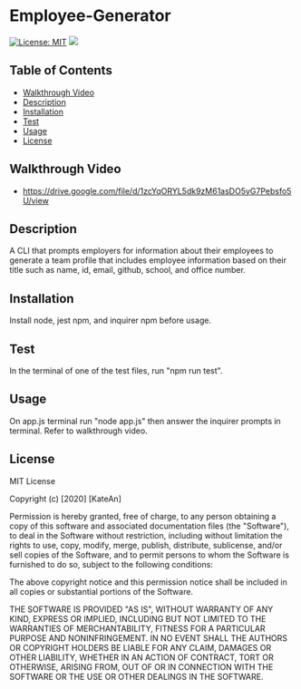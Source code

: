 # Employee-Generator
[![License: MIT](https://img.shields.io/badge/License-MIT-yellow.svg)](https://opensource.org/licenses/MIT)
![](https://i.gyazo.com/c744156d0d404db5a7d9306edb4970b7.png)

## Table of Contents
  - [Walkthrough Video](#walkthrough-video)
  - [Description](#description)
  - [Installation](#installation)
  - [Test](#test)
  - [Usage](#usage)
  - [License](#license)


## Walkthrough Video
- https://drive.google.com/file/d/1zcYqORYL5dk9zM61asDO5yG7Pebsfo5U/view

## Description
A CLI that prompts employers for information about their employees to generate a team profile that includes employee information based on their title such as name, id, email, github, school, and office number. 

## Installation 
Install node, jest npm, and inquirer npm before usage. 

## Test 
In the terminal of one of the test files, run "npm run test".

## Usage
On app.js terminal run "node app.js" then answer the inquirer prompts in terminal. Refer to walkthrough video.

## License
MIT License

Copyright (c) [2020] [KateAn]

Permission is hereby granted, free of charge, to any person obtaining a copy
of this software and associated documentation files (the "Software"), to deal
in the Software without restriction, including without limitation the rights
to use, copy, modify, merge, publish, distribute, sublicense, and/or sell
copies of the Software, and to permit persons to whom the Software is
furnished to do so, subject to the following conditions:

The above copyright notice and this permission notice shall be included in all
copies or substantial portions of the Software.

THE SOFTWARE IS PROVIDED "AS IS", WITHOUT WARRANTY OF ANY KIND, EXPRESS OR
IMPLIED, INCLUDING BUT NOT LIMITED TO THE WARRANTIES OF MERCHANTABILITY,
FITNESS FOR A PARTICULAR PURPOSE AND NONINFRINGEMENT. IN NO EVENT SHALL THE
AUTHORS OR COPYRIGHT HOLDERS BE LIABLE FOR ANY CLAIM, DAMAGES OR OTHER
LIABILITY, WHETHER IN AN ACTION OF CONTRACT, TORT OR OTHERWISE, ARISING FROM,
OUT OF OR IN CONNECTION WITH THE SOFTWARE OR THE USE OR OTHER DEALINGS IN THE
SOFTWARE.